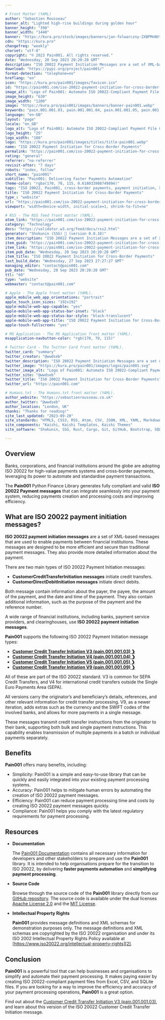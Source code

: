 ```yaml
---

# Front Matter (YAML)
author: "Sebastien Rousseau"
banner_alt: "Lighted high-rise buildings during golden hour"
banner_height: "398"
banner_width: "1440"
banner: "https://kura.pro/stock/images/banners/jan-folwarczny-ZXBPMnNVtlE.webp"
cdn: "https://kura.pro"
changefreq: "weekly"
charset: "utf-8"
copyright: "© 2023 Pain001. All rights reserved."
date: "Wednesday, 20 Sep 2023 20:20:20 GMT"
description: "ISO 20022 Payment Initiation Messages are a set of XML-based messages enabling fast, efficient, transparent cross-border payments between financial institutions"
download: "https://pypi.org/project/pain001/"
format-detection: "telephone=no"
hreflang: "en"
icon: "https://kura.pro/pain001/images/favicon.ico"
id: "https://pain001.com/iso-20022-payment-initiation-for-cross-border-payments/index.html"
image_alt: "Logo of Pain001: Automate ISO 20022-Compliant Payment File Creation"
image_height: "630"
image_width: "1200"
image: "https://kura.pro/pain001/images/banners/banner-pain001.webp"
keywords: "pain.001.001.03, pain.001.001.04, pain.001.001.05, pain.001.001.09, ISO 20022 message format, SEPA Credit Transfers, international credit transfers, Customer Credit Transfer Initiation, Python library, payment processing automation"
language: "en-GB"
layout: "page"
locale: "en_GB"
logo_alt: "Logo of Pain001: Automate ISO 20022-Compliant Payment File Creation"
logo_height: "25"
logo_width: "100"
logo: "https://kura.pro/pain001/images/titles/title-pain001.webp"
name: "ISO 20022 Payment Initiation for Cross-Border Payments"
permalink: "https://pain001.com/iso-20022-payment-initiation-for-cross-border-payments/index.html"
rating: "general"
referrer: "no-referrer"
revisit-after: "7 days"
robots: "index, follow"
short_name: "pain001"
subtitle: "Pain001: Delivering Faster Payments Automation"
theme-color: "rgba(170, 70, 115, 0.618033988749894)"
tags: "ISO 20022, Pain001, cross-border payments, payment initiation, XML, messages, financial institutions, efficiency, security, automation, compliance"
title: "ISO 20022 Payment Initiation for Cross-Border Payments"
type_: "website"
url: "https://pain001.com/iso-20022-payment-initiation-for-cross-border-payments/index.html"
viewport: "width=device-width, initial-scale=1, shrink-to-fit=no"

# RSS - The RSS feed front matter (YAML).
atom_link: "https://pain001.com/iso-20022-payment-initiation-for-cross-border-payments/rss.xml"
category: "Technology"
docs: "https://validator.w3.org/feed/docs/rss2.html"
generator: "Shokunin (SSG) 🦀 (version 0.0.18)"
item_description: "ISO 20022 Payment Initiation Messages are a set of XML-based messages enabling fast, efficient, transparent cross-border payments between financial institutions"
item_guid: "https://pain001.com/iso-20022-payment-initiation-for-cross-border-payments/rss.xml"
item_link: "https://pain001.com/iso-20022-payment-initiation-for-cross-border-payments/rss.xml"
item_pub_date: "Wednesday, 20 Sep 2023 20:20:20 GMT"
item_title: "ISO 20022 Payment Initiation for Cross-Border Payments"
last_build_date: "Wednesday, 27 Sep 2023 27:27:27 GMT"
managing_editor: "contact@pain001.com"
pub_date: "Wednesday, 20 Sep 2023 20:20:20 GMT"
ttl: "60"
type: "website"
webmaster: "contact@pain001.com"

# Apple - The Apple front matter (YAML).
apple_mobile_web_app_orientations: "portrait"
apple_touch_icon_sizes: "192x192"
apple-mobile-web-app-capable: "yes"
apple-mobile-web-app-status-bar-inset: "black"
apple-mobile-web-app-status-bar-style: "black-translucent"
apple-mobile-web-app-title: "ISO 20022 Payment Initiation for Cross-Border Payments"
apple-touch-fullscreen: "yes"

# MS Application - The MS Application front matter (YAML).
msapplication-navbutton-color: "rgb(170, 70, 115)"

# Twitter Card - The Twitter Card front matter (YAML).
twitter_card: "summary"
twitter_creator: "@wwdseb"
twitter_description: "ISO 20022 Payment Initiation Messages are a set of XML-based messages enabling fast, efficient, transparent cross-border payments between financial institutions"
twitter_image: "https://kura.pro/pain001/images/logos/pain001.svg"
twitter_image_alt: "Logo of Pain001: Automate ISO 20022-Compliant Payment File Creation"
twitter_site: "@wwdseb"
twitter_title: "ISO 20022 Payment Initiation for Cross-Border Payments"
twitter_url: "https://pain001.com"

# Humans.txt - The Humans.txt front matter (YAML).
author_website: "https://sebastienrousseau.co.uk"
author_twitter: "@wwdseb"
author_location: "London, UK"
thanks: "Thanks for reading!"
site_last_updated: "2023-09-20"
site_standards: "HTML5, CSS3, RSS, Atom, CSV, JSON, XML, YAML, Markdown, TOML, SQLite"
site_components: "Kaishi, Kaishi Templates, Kaishi Themes"
site_software: "Shokunin, SSG, Rust, Cargo, Git, GitHub, Bootstrap, SQLite, VS Code"

---
```


## Overview

Banks, corporations, and financial institutions around the globe are adopting
ISO 20022 for high-value payments systems and cross-border payments, leveraging
its power to automate and standardise payment transactions.

The **Pain001** Python Finance Library generates fully compliant and valid
**ISO 20022 Payment messages** that can integrate seamlessly into your payment
system, reducing payments creation and processing costs and improving
efficiency.

<!-- markdownlint-disable MD033 MD041 -->

<div class="row g-0">
  <div
    aria-hidden="false"
    class="fade-in col-lg-6 order-lg-1 text-white"
    data-has-animated="true"
    data-show-type="fade-in"
    style="
      background-size: inherit;
      background: url(
        'https://kura.pro/stock/images/banners/christopher-burns-Kj2SaNHG-hg.webp'
      ) no-repeat;
    ">
  </div>
  <div class="col-lg-6 order-lg-1 text-left">
    <div class="container-fluid px-5 py-5">

<!-- markdownlint-enable MD033 MD041 -->

## What are ISO 20022 payment initiation messages?

**ISO 20022 payment initiation messages** are a set of XML-based messages that
are used to enable payments between financial institutions. These messages are
designed to be more efficient and secure than traditional payment messages.
They also provide more detailed information about the payment.

There are two main types of ISO 20022 Payment Initiation messages:

- **CustomerCreditTransferInitiation messages** initiate credit transfers.
- **CustomerDirectDebitInitiation messages** initiate direct debits.

Both message contain information about the payer, the payee, the amount of the
payment, and the date and time of the payment. They also contain additional
information, such as the purpose of the payment and the reference number.

A wide range of financial institutions, including banks, payment service
providers, and clearinghouses, use **ISO 20022 payment initiation messages**.

**Pain001** supports the following ISO 20022 Payment Initiation message types:

- **[Customer Credit Transfer Initiation V3 (pain.001.001.03) ❯][3]**
- **[Customer Credit Transfer Initiation V4 (pain.001.001.04) ❯][4]**
- **[Customer Credit Transfer Initiation V5 (pain.001.001.05) ❯][5]**
- **[Customer Credit Transfer Initiation V9 (pain.001.001.09) ❯][9]**

All of these are part of the ISO 20022 standard. V3 is common for SEPA Credit
Transfers, and V4 for international credit transfers outside the Single Euro
Payments Area (SEPA).

All versions carry the originator’s and beneficiary’s details, references, and
other relevant information for credit transfer processing. V9, as a newer
iteration, adds extras such as the currency and the SWIFT codes of the involved
banks, and allows for more payments in a single message.

These messages transmit credit transfer instructions from the originator to
their bank, supporting both bulk and single payment instructions. This
capability enables transmission of multiple payments in a batch or individual
payments separately.

## Benefits

**Pain001** offers many benefits, including:

- Simplicity: Pain001 is a simple and easy-to-use library that can be quickly and easily integrated into your existing payment processing systems.
- Accuracy: Pain001 helps to mitigate human errors by automating the creation of ISO 20022 payment messages.
- Efficiency: Pain001 can reduce payment processing time and costs by creating ISO 20022 payment messages quickly.
- Compliance: Pain001 helps you comply with the latest regulatory requirements for payment processing.


## Resources

- **Documentation**

  The [Pain001 Documentation](/documentation/index.html) contains all necessary
  information for developers and other stakeholders to prepare and use the
  **Pain001** library. It is intended to help organisations prepare for the
  transition to ISO 20022, by delivering **faster payments automation** and
  **simplifying payment processing**.

- **Source Code**

  Browse through the source code of the **Pain001** library directly from our
  [GitHub repository][1]. The source code is available under the dual licenses
  [Apache License 2.0](https://opensource.org/licenses/Apache-2.0) and the
  [MIT License](https://opensource.org/licenses/MIT).

- **Intellectual Property Rights**

  **Pain001** provides message definitions and XML schemas for demonstration
  purposes only. The message definitions and XML schemas are copyrighted by the
  ISO 20022 organisation and under its ISO 2002 Intellectual Property Rights
  Policy available at
  [https://www.iso20022.org/intellectual-property-rights][2].

## Conclusion

**Pain001** is a powerful tool that can help businesses and organisations to
simplify and automate their payment processing. It makes paying easier by
creating ISO 20022-compliant payment files from Excel, CSV, and SQLite files.
If you are looking for a way to improve the efficiency and accuracy of your
payment processing operations, **Pain001** is a great option.

Find out about the
[Customer Credit Transfer Initiation V3 (pain.001.001.03)][3], and learn about
this version of the ISO 20022 Customer Credit Transfer Initiation message.

<!-- markdownlint-disable MD033 MD041 -->

  </div>
  </div>
</div>

<!-- markdownlint-enable MD033 MD041 -->

[0]: https://www.iso20022.org/ "ISO 20022"
[1]: https://github.com/sebastienrousseau/pain001
[2]: https://www.iso20022.org/intellectual-property-rights
[3]: /pain.001.001.03/index.html "Find out about the Customer Credit Transfer Initiation V3 (pain.001.001.03)"
[4]: /pain.001.001.04/index.html "Find out about the Customer Credit Transfer Initiation V4 (pain.001.001.04)"
[5]: /pain.001.001.05/index.html "Find out about the Customer Credit Transfer Initiation V5 (pain.001.001.05)"
[9]: /pain.001.001.09/index.html "Find out about the Customer Credit Transfer Initiation V9 (pain.001.001.09)"
